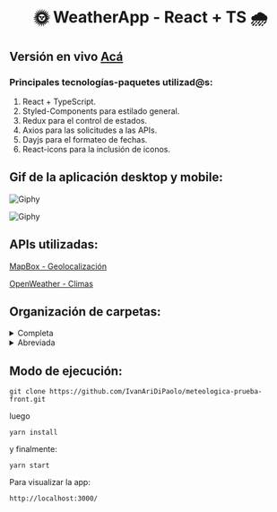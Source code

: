 <h1 align="center">
🌞 WeatherApp - React + TS 🌧
</h1>

## Versión en vivo [Acá](https://affectionate-leakey-88f159.netlify.app/)

### Principales tecnologías-paquetes utilizad@s:
1. React + TypeScript.
2. Styled-Components para estilado general.
3. Redux para el control de estados.
4. Axios para las solicitudes a las APIs.
5. Dayjs para el formateo de fechas.
6. React-icons para la inclusión de iconos.

## Gif de la aplicación desktop y mobile:

![Giphy](https://media.giphy.com/media/gbF13Xmr4HVx82Py7k/giphy.gif)

![Giphy](https://media.giphy.com/media/ntqJltbcpa9H9uIPFM/giphy.gif)

## APIs utilizadas:

[MapBox - Geolocalización](https://www.mapbox.com/)

[OpenWeather - Climas](https://openweathermap.org/api)

## Organización de carpetas:
<details>
  <summary>Completa</summary>

```
my-app/
  README.md
  node_modules/
  package.json
  .env
  public/
    index.html
    favicon.ico
    logo.png
    manifest.json
  src/
    components/
      WeatherIcon.tsx
      CurrentWeather/
        CurrentWeather.tsx
        StyledCurrentWeather.ts
      ForecastSwitch/
        ForecastSwitch.tsx
      ForecastTwoDays/
        ForecastedHour.tsx
        ForecastTwoDays.tsx
        StyledForecastTwoDays.tsx
      ForecastWeek/
        ForecastDay.tsx
        ForecastWeek.tsx
        StyledForecastWeek.ts
      SearchBox/
        SearchBox.tsx
        StyledSearchBox.ts
        Suggestion.tsx
      ThemeToggle/
        ThemeToggle.tsx
        StyledThemeToggle.ts
      Welcome/
        Welcome.tsx
        StyledWelcome.ts
    assets/
      locationIcon.png
      weather/
        weatherIcons.svg
        ...
    helpers/
      hooks/
        useEventListener.ts
        useOnClickOutside.ts
      iconsProvider.ts
      placeSearcher.ts
      unitConvertion.ts
      weatherSearcher.ts
    Interfaces/
      components/
        PlacesInterface.ts
      redux/
        PlaceInterface.ts
        UiInterface.ts
        WeatherInterface.ts
    pages/
      Home.tsx
      StyledHome.tsx
    redux/
      actions/
        placeActions.ts
        uiActions.ts
        weatherActions.ts
      reducers/
        placeReducer.ts
        uiReducer.ts
        weatherReducer.ts
      store/
        store.ts
      types/
        types.ts
    styled/
      themes/
        dark.ts
        light.ts
      global.ts
      styled.d.ts
    styles/
      index.css
    App.tsx
    setupTests.ts
    index.tsx
```
</details>
<details>
  <summary>Abreviada</summary>

```
my-app/
  README.md
  node_modules/
  package.json
  .env
  public/
    index.html
    favicon.ico
    logo.png
    manifest.json
  src/
    components/
      CurrentWeather/
      ForecastSwitch/
      ForecastTwoDays/
      ForecastWeek/
      SearchBox/
      ThemeToggle/
      Welcome/
    assets/
      weather/
    helpers/
      hooks/
    Interfaces/
      components/
      redux/
    pages/
    redux/
      actions/
      reducers/
      store/
      types/
    styled/
      themes/
    styles/
```
</details>

## Modo de ejecución:
```
git clone https://github.com/IvanAriDiPaolo/meteologica-prueba-front.git
```
luego
```
yarn install
```
y finalmente:
```
yarn start
```
Para visualizar la app:
```
http://localhost:3000/
```
